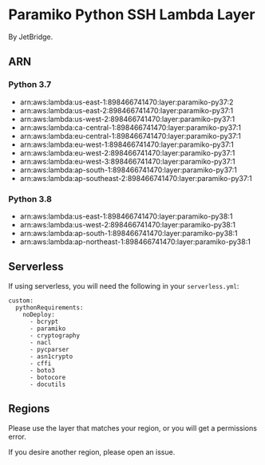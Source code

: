 # Paramiko Python SSH Lambda Layer
By JetBridge.

## ARN
### Python 3.7
- arn:aws:lambda:us-east-1:898466741470:layer:paramiko-py37:2
- arn:aws:lambda:us-east-2:898466741470:layer:paramiko-py37:1
- arn:aws:lambda:us-west-2:898466741470:layer:paramiko-py37:1
- arn:aws:lambda:ca-central-1:898466741470:layer:paramiko-py37:1
- arn:aws:lambda:eu-central-1:898466741470:layer:paramiko-py37:1
- arn:aws:lambda:eu-west-1:898466741470:layer:paramiko-py37:1
- arn:aws:lambda:eu-west-2:898466741470:layer:paramiko-py37:1
- arn:aws:lambda:eu-west-3:898466741470:layer:paramiko-py37:1
- arn:aws:lambda:ap-south-1:898466741470:layer:paramiko-py37:1
- arn:aws:lambda:ap-southeast-2:898466741470:layer:paramiko-py37:1
### Python 3.8
- arn:aws:lambda:us-east-1:898466741470:layer:paramiko-py38:1
- arn:aws:lambda:us-west-2:898466741470:layer:paramiko-py38:1
- arn:aws:lambda:ap-south-1:898466741470:layer:paramiko-py38:1
- arn:aws:lambda:ap-northeast-1:898466741470:layer:paramiko-py38:1

## Serverless
If using serverless, you will need the following in your `serverless.yml`:
```
custom:
  pythonRequirements:
    noDeploy:
      - bcrypt
      - paramiko
      - cryptography
      - nacl
      - pycparser
      - asn1crypto
      - cffi
      - boto3
      - botocore
      - docutils
```

## Regions
Please use the layer that matches your region, or you will get a permissions error.

If you desire another region, please open an issue.
